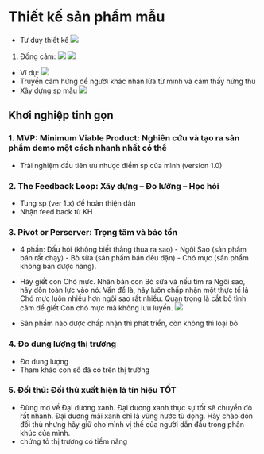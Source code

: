 # Thiết kế sản phẩm mẫu
- Tư duy thiết kế
![](https://i.imgur.com/pNvqd15.png)

1. Đồng cảm:
![](https://i.imgur.com/MpVvoqY.png)
![](https://i.imgur.com/mUZv28d.png)
- Ví dụ:
![](https://i.imgur.com/69nN4HL.png)
- Truyền cảm hứng để người khác nhận lửa từ mình và cảm thấy hứng thú
- Xây dựng sp mẫu
![](https://i.imgur.com/hb2jtIm.png)


## Khơi nghiệp tinh gọn
### 1. MVP: Minimum Viable Product: Nghiên cứu và tạo ra sản phẩm demo một cách nhanh nhất có thể
- Trải nghiệm đầu tiên ưu nhược điểm sp của mình (version 1.0)

### 2. The Feedback Loop: Xây dựng – Đo lường – Học hỏi
- Tung sp (ver 1.x)  để hoàn thiện dân 
- Nhận feed back từ KH

### 3. Pivot or Perserver: Trọng tâm và bảo tồn
- 4 phần: Dấu hỏi (không biết thắng thua ra sao) - Ngôi Sao (sản phẩm bán rất chạy) - Bò sữa (sản phẩm bán đều đặn) - Chó mực (sản phẩm không bán được hàng).
- Hãy giết con Chó mực. Nhân bản con Bò sữa và nếu tìm ra Ngôi sao, hãy dồn toàn lực vào nó. Vấn đề là, hãy luôn chấp nhận một thực tế là Chó mực luôn nhiều hơn ngôi sao rất nhiều. Quan trọng là cắt bỏ tình cảm để giết Con chó mực mà không lưu luyến.
![](https://i.imgur.com/qLYnoKf.png)

- Sản phẩm nào được chấp nhận thì phát triển, còn không thì loại bỏ
### 4. Đo dung lượng thị trường
- Đo dung lượng 
- Tham khảo con số đã có trên thị trường

### 5. Đối thủ: Đối thủ xuất hiện là tín hiệu TỐT
- Đừng mơ về Đại dương xanh. Đại dương xanh thực sự tốt sẽ chuyển đỏ rất nhanh. Đại dương mãi xanh chỉ là vũng nước tù đọng. Hãy chào đón đối thủ nhưng hãy giữ cho mình vị thế của người dẫn đầu trong phân khúc của mình.
- chứng tỏ thị trường có tiềm năng
